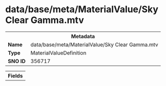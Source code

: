 <h1>data/base/meta/MaterialValue/Sky Clear Gamma.mtv</h1><table><tr><th colspan="100%">Metadata</th></tr><tr><td><b>Name</b></td><td>data/base/meta/MaterialValue/Sky Clear Gamma.mtv</td></tr><tr><td><b>Type</b></td><td>MaterialValueDefinition</td></tr><tr><td><b>SNO ID</b></td><td>356717</td></tr></table>

<table><tr><th colspan="100%">Fields</th></tr></table>

